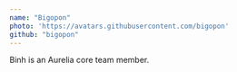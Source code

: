 ```yaml
---
name: "Bigopon"
photo: 'https://avatars.githubusercontent.com/bigopon'
github: "bigopon"
---
```


Binh is an Aurelia core team member.